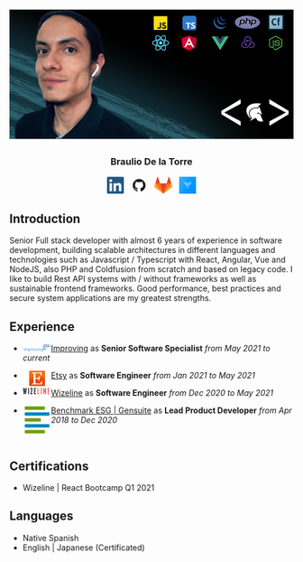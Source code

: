 # [![braulio de la torre header](https://raw.githubusercontent.com/MrDaFunk/MrDaFunk/master/src/Resume-background.png)](https://github.com/MrDafunk)
<h3 align="center">Braulio De la Torre</h3>

<p align="center">
    <a href="https://www.linkedin.com/in/braulio-renato-de-la-torre-%C3%A1vila-ab735355/"><img height="30" src="https://raw.githubusercontent.com/MrDaFunk/MrDaFunk/master/src/linkedin.png"></a>&nbsp;&nbsp;
    <a href="https://github.com/MrDafunk"><img height="30" style="border-radius:50%" src="https://raw.githubusercontent.com/MrDaFunk/MrDaFunk/master/src/github.png?raw=true"></a>&nbsp;&nbsp;
    <a href="https://gitlab.com/Braulio"><img height="30" src="https://raw.githubusercontent.com/MrDaFunk/MrDaFunk/master/src/gitlab.svg?raw=true"></a>&nbsp;&nbsp;
    <a href="https://app.codesignal.com/profile/mrdafunk"><img height="30" src="https://raw.githubusercontent.com/MrDaFunk/MrDaFunk/master/src/codesignal.jpeg?raw=true"></a>
</p>

## Introduction

<p>
    Senior Full stack developer with almost 6 years of experience in software development, building scalable architectures in different languages and technologies such as Javascript / Typescript with React, Angular, Vue and NodeJS, also PHP and Coldfusion from scratch and based on legacy code. I like to build Rest API systems with / without frameworks as well as sustainable frontend frameworks. Good performance, best practices and secure system applications are my greatest strengths.
</p>

## Experience

- <a href='https://improving.com/'><img width="50" align="left" src='https://raw.githubusercontent.com/MrDaFunk/MrDaFunk/master/src/improving.png?raw=true' /> Improving</a> as <b>Senior Software Specialist</b> <i>from May 2021 to current</i>

- <a href='https://www.etsy.com/'><img width="50" align="left" src='https://raw.githubusercontent.com/MrDaFunk/MrDaFunk/master/src/etsy.png?raw=true' /> Etsy</a> as <b>Software Engineer</b> <i>from Jan 2021 to May 2021</i>

- <a href='https://www.wizeline.com/'><img width="50" align="left" src='https://raw.githubusercontent.com/MrDaFunk/MrDaFunk/master/src/wizeline.png?raw=true' /> Wizeline</a> as <b>Software Engineer</b> <i>from Dec 2020 to May 2021</i>

- <a href='https://benchmarkdigital.com/'><img width="50" align="left" src='https://raw.githubusercontent.com/MrDaFunk/MrDaFunk/master/src/benchmarkesggensuite.png?raw=true' /> Benchmark ESG | Gensuite</a> as <b>Lead Product Developer</b> <i>from Apr 2018 to Dec 2020</i>

<br>

## Certifications

- Wizeline | React Bootcamp Q1 2021

## Languages

- Native Spanish
- English | Japanese (Certificated)